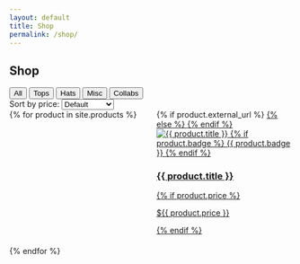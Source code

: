 ```yaml
---
layout: default
title: Shop
permalink: /shop/
---
```


<section class="container merch-index">
  <h1>Shop</h1>

  <div class="shop-controls">
    <div class="filter">
      <button class="chip active" data-filter="all">All</button>
      <button class="chip" data-filter="tops">Tops</button>
      <button class="chip" data-filter="hats">Hats</button>
      <button class="chip" data-filter="misc">Misc</button>
      <button class="chip" data-filter="collab">Collabs</button>
    </div>
    <div class="sort">
      <label for="sortPrice">Sort by price:</label>
      <select id="sortPrice">
        <option value="default">Default</option>
        <option value="asc">Low to High</option>
        <option value="desc">High to Low</option>
      </select>
    </div>
  </div>

  <div class="grid" id="products">
    {% for product in site.products %}
    <article class="product-card" data-cat="{{ product.category }}" data-price="{{ product.price }}">
      {% if product.external_url %}
        <a class="card-link" href="{{ product.external_url }}" target="_blank" rel="noopener">
      {% else %}
        <a class="card-link" href="{{ product.url | relative_url }}">
      {% endif %}
          <img src="{{ product.featured_image | relative_url }}" alt="{{ product.title }}">
          {% if product.badge %}
            <span class="pill {% if product.category == 'collab' or product.category contains 'collab' %}collab-badge{% endif %}">
              {{ product.badge }}
            </span>
          {% endif %}
          <h3>{{ product.title }}</h3>
          {% if product.price %}
            <p class="price">${{ product.price }}</p>
          {% endif %}
        </a>
    </article>
    {% endfor %}
  </div>
</section>

<style>
  .merch-index .grid {
    display: grid;
    grid-template-columns: repeat(3,1fr);
    gap: 1.25rem;
  }
  @media (max-width: 960px) {
    .merch-index .grid { grid-template-columns: repeat(2,1fr); }
  }
  @media (max-width: 640px) {
    .merch-index
